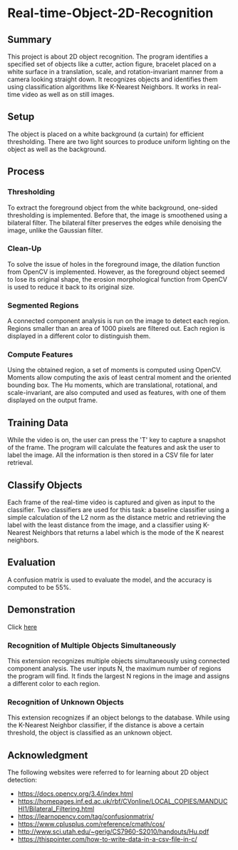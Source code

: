 # Real-time-Object-2D-Recognition

## Summary
This project is about 2D object recognition. The program identifies a specified set of objects like a cutter, action figure, bracelet placed on a white surface in a translation, scale, and rotation-invariant manner from a camera looking straight down. It recognizes objects and identifies them using classification algorithms like K-Nearest Neighbors. It works in real-time video as well as on still images.

## Setup
The object is placed on a white background (a curtain) for efficient thresholding. There are two light sources to produce uniform lighting on the object as well as the background.

## Process

### Thresholding
To extract the foreground object from the white background, one-sided thresholding is implemented. Before that, the image is smoothened using a bilateral filter. The bilateral filter preserves the edges while denoising the image, unlike the Gaussian filter.

### Clean-Up
To solve the issue of holes in the foreground image, the dilation function from OpenCV is implemented. However, as the foreground object seemed to lose its original shape, the erosion morphological function from OpenCV is used to reduce it back to its original size.

### Segmented Regions
A connected component analysis is run on the image to detect each region. Regions smaller than an area of 1000 pixels are filtered out. Each region is displayed in a different color to distinguish them.

### Compute Features
Using the obtained region, a set of moments is computed using OpenCV. Moments allow computing the axis of least central moment and the oriented bounding box. The Hu moments, which are translational, rotational, and scale-invariant, are also computed and used as features, with one of them displayed on the output frame.

## Training Data
While the video is on, the user can press the 'T' key to capture a snapshot of the frame. The program will calculate the features and ask the user to label the image. All the information is then stored in a CSV file for later retrieval.

## Classify Objects
Each frame of the real-time video is captured and given as input to the classifier. Two classifiers are used for this task: a baseline classifier using a simple calculation of the L2 norm as the distance metric and retrieving the label with the least distance from the image, and a classifier using K-Nearest Neighbors that returns a label which is the mode of the K nearest neighbors.

## Evaluation
A confusion matrix is used to evaluate the model, and the accuracy is computed to be 55%.

## Demonstration
Click [here
](https://drive.google.com/file/d/1g2t350y7k_MAqf5ai83yfo8BkJOKoXAh/view?usp=sharing)
### Recognition of Multiple Objects Simultaneously
This extension recognizes multiple objects simultaneously using connected component analysis. The user inputs N, the maximum number of regions the program will find. It finds the largest N regions in the image and assigns a different color to each region.

### Recognition of Unknown Objects
This extension recognizes if an object belongs to the database. While using the K-Nearest Neighbor classifier, if the distance is above a certain threshold, the object is classified as an unknown object.

## Acknowledgment
The following websites were referred to for learning about 2D object detection:

- https://docs.opencv.org/3.4/index.html
- https://homepages.inf.ed.ac.uk/rbf/CVonline/LOCAL_COPIES/MANDUCHI1/Bilateral_Filtering.html
- https://learnopencv.com/tag/confusionmatrix/
- https://www.cplusplus.com/reference/cmath/cos/
- http://www.sci.utah.edu/~gerig/CS7960-S2010/handouts/Hu.pdf
- https://thispointer.com/how-to-write-data-in-a-csv-file-in-c/
